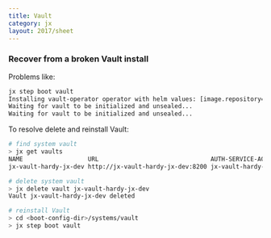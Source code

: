 ```yaml
---
title: Vault
category: jx
layout: 2017/sheet
---
```


### Recover from a broken Vault install

Problems like:

```bash
jx step boot vault
Installing vault-operator operator with helm values: [image.repository=banzaicloud/vault-operator image.tag=0.5.3]
Waiting for vault to be initialized and unsealed...
Waiting for vault to be initialized and unsealed...
```

To resolve delete and reinstall Vault:

```bash
# find system vault
> jx get vaults
NAME                  URL                               AUTH-SERVICE-ACCOUNT
jx-vault-hardy-jx-dev http://jx-vault-hardy-jx-dev:8200 jx-vault-hardy-jx-dev-auth-sa

# delete system vault
> jx delete vault jx-vault-hardy-jx-dev
Vault jx-vault-hardy-jx-dev deleted

# reinstall Vault
> cd <boot-config-dir>/systems/vault
> jx step boot vault
```

